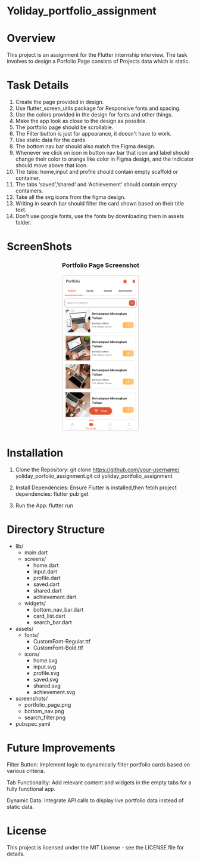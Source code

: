 # Yoliday_portfolio_assignment

# Overview

This project is an assignment for the Flutter internship interview. The task involves to design a Porfolio Page consists of Projects data which is static.

# Task Details

1. Create the page provided in design.
2. Use flutter_screen_utils package for
   Responsive fonts and spacing.
3. Use the colors provided in the design for
   fonts and other things.
4. Make the app look as close to the 
   design as possible.
5. The portfolio page should be scrollable.
6. The Filter button is just for appearance,
   it doesn't have to work.
7. Use static data for the cards.
8. The bottom nav bar should also match 
   the Figma design.
9. Whenever we click on icon in button 
   nav bar that icon and label should change
   their color to orange like color in Figma
   design, and the indicator should move above
   that icon.
10. The tabs: home,input and profile should
    contain empty scaffold or container.
11. The tabs ‘saved’,’shared’ and
   ‘Achievement’ should contain empty
    containers.
12. Take all the svg icons from the figma 
    design.
13. Writing in search bar should filter the card
    shown based on their title text.
14. Don't use google fonts, use the fonts by
    downloading them in assets folder.

# ScreenShots

<div style="text-align: center;">
  <h3>Portfolio Page Screenshot</h3>
  <img src="assets/images/portfolio.png" alt="Portfolio Page Screenshot" style="max-width: 40%; height: auto; border: 1px solid #ccc;">
</div>


# Installation
1. Clone the Repository:
   git clone https://github.com/your-username/     yoliday_porfolio_assignment.git 
   cd yoliday_portfolio_assignment

2. Install Dependencies: Ensure Flutter is installed,then fetch project dependencies:
   flutter pub get

3. Run the App:
   flutter run


# Directory Structure

- lib/
  - main.dart
  - screens/
    - home.dart
    - input.dart
    - profile.dart
    - saved.dart
    - shared.dart
    - achievement.dart
  - widgets/
    - bottom_nav_bar.dart
    - card_list.dart
    - search_bar.dart
- assets/
  - fonts/
    - CustomFont-Regular.ttf
    - CustomFont-Bold.ttf
  - icons/
    - home.svg
    - input.svg
    - profile.svg
    - saved.svg
    - shared.svg
    - achievement.svg
- screenshots/
  - portfolio_page.png
  - bottom_nav.png
  - search_filter.png
- pubspec.yaml

# Future Improvements

Filter Button: Implement logic to dynamically filter portfolio cards based on various criteria.

Tab Functionality: Add relevant content and widgets in the empty tabs for a fully functional app.

Dynamic Data: Integrate API calls to display live portfolio data instead of static data.

# License
This project is licensed under the MIT License - see the LICENSE file for details.